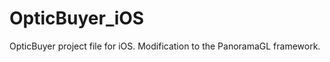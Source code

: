 OpticBuyer_iOS
==============

OpticBuyer project file for iOS. Modification to the PanoramaGL framework.